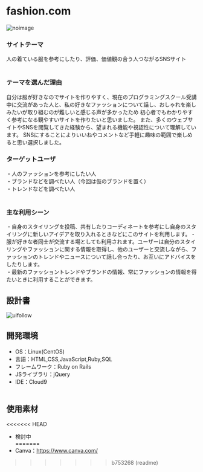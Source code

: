# fashion.com
​![noimage](https://github.com/rioto00/fashion/assets/156192462/e5e6f0c9-3537-4417-9c69-d177a058d9d2)

### サイトテーマ
  
 人の着ている服を参考にしたり、評価、価値観の合う人つながるSNSサイト  
​
### テーマを選んだ理由
 自分は服が好きなのでサイトを作りやすく、現在のプログラミングスクール受講中に交流があった人と、私の好きなファッションについて話し、おしゃれを楽しみたいが取り組むのが難しいと感じる声が多かったため
 初心者でもわかりやすく参考になる観やすいサイトを作りたいと思いました。
 また、多くのウェブサイトやSNSを閲覧してきた経験から、望まれる機能や視認性について理解しています。
 SNSにすることによりいいねやコメントなど手軽に趣味の範囲で楽しめると思い選択しました。
​
### ターゲットユーザ
 ・人のファッションを参考にしたい人  
 ・ブランドなどを調べたい人（今回は仮のブランドを置く）  
 ・トレンドなどを調べたい人  
​
### 主な利用シーン
 <!--・スタイリングの共有：  ユーザーは自身のコーディネートやファッションアイテムを投稿し、他のユーザーと共有することでこれにより、インスピレーションを得たり、他の人のセンスを参考にしたりすること。-->   
 <!--・ファッションのトレンド情報：  最新のファッショントレンドやブランドの情報、常にファッションの情報を得ることができます。-->  
 <!--・ファッションコミュニティの交流：  ユーザー同士がファッションに関することで交流し、意見やアドバイスを共有することができます。これにより、ファッションに関する知識や情報を共有しあえること。-->  
 ・自身のスタイリングを投稿、共有したりコーディネートを参考にし自身のスタイリングに新しいアイデアを取り入れるときなどにこのサイトを利用します。
​・服が好きな者同士が交流する場としても利用されます。ユーザーは自分のスタイリングやファッションに関する情報を取得し、他のユーザーと交流しながら、ファッションのトレンドやニュースについて話し合ったり、お互いにアドバイスをしたりします。   
 ・最新のファッショントレンドやブランドの情報、常にファッションの情報を得たいときに利用することができます。

## 設計書

​![uifollow](https://github.com/rioto00/fashion/assets/156192462/b0bf44b6-c3a0-4920-9af4-9bff4f995ac5)

## 開発環境
- OS：Linux(CentOS)
- 言語：HTML,CSS,JavaScript,Ruby,SQL  
- フレームワーク：Ruby on Rails  
- JSライブラリ：jQuery  
- IDE：Cloud9  
​
## 使用素材
<<<<<<< HEAD
- 検討中  
=======
- Canva：https://www.canva.com/
>>>>>>> b753268 (readme)
